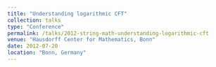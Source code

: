 ```yaml
---
title: "Understanding logarithmic CFT"
collection: talks
type: "Conference"
permalink: /talks/2012-string-math-understanding-logarithmic-cft
venue: "Hausdorff Center for Mathematics, Bonn"
date: 2012-07-20
location: "Bonn, Germany"
---
```



